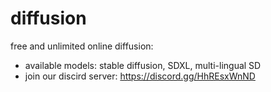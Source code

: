 # diffusion


free and unlimited online diffusion:
- available models: stable diffusion, SDXL, multi-lingual SD
- join our discird server: https://discord.gg/HhREsxWnND